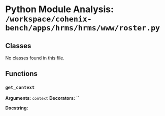 # Python Module Analysis: `/workspace/cohenix-bench/apps/hrms/hrms/www/roster.py`

## Classes

No classes found in this file.


## Functions

### `get_context`
**Arguments:** `context`
**Decorators:** ``

**Docstring:**
```

```

